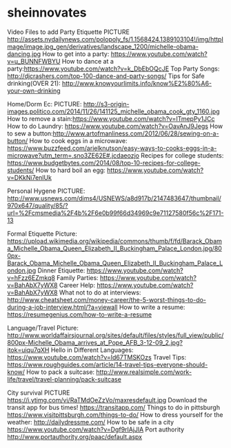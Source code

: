 # sheinnovates
Video Files to add 
Party Etiquette
PICTURE http://assets.nydailynews.com/polopoly_fs/1.1568424.1389103104!/img/httpImage/image.jpg_gen/derivatives/landscape_1200/michelle-obama-dancing.jpg
How to get into a party: https://www.youtube.com/watch?v=u_BUNNFWBYU
How to dance at a party:https://www.youtube.com/watch?v=k_DbEbOQcJE
Top Party Songs: http://djcrashers.com/top-100-dance-and-party-songs/
Tips for Safe drinking(OVER 21): http://www.knowyourlimits.info/know%E2%80%A6-your-own-drinking


Home/Dorm Ec:
PICTURE: http://s3-origin-images.politico.com/2014/11/26/141125_michelle_obama_cook_gty_1160.jpg
How to remove a stain:https://www.youtube.com/watch?v=ITmepPy1JCc
How to do Laundry: https://www.youtube.com/watch?v=OavAnJ9Jegs
How to sew a button:http://www.artofmanliness.com/2012/06/28/sewing-on-a-button/
How to cook eggs in a microwave: https://www.buzzfeed.com/arielknutson/easy-ways-to-cooks-eggs-in-a-microwave?utm_term=.sno3ZE62E#.jcdaeozjo
Recipes for college students: https://www.budgetbytes.com/2014/08/top-10-recipes-for-college-students/
How to hard boil an egg: https://www.youtube.com/watch?v=DKkNi7enlUk

Personal Hygene PICTURE: http://www.usnews.com/dims4/USNEWS/a8d917b/2147483647/thumbnail/970x647/quality/85/?url=%2Fcmsmedia%2F4b%2F6e0b99f66d34969c9e71127580f56c%2F171-13



Formal Etiquette Picture: https://upload.wikimedia.org/wikipedia/commons/thumb/f/fd/Barack_Obama_Michelle_Obama_Queen_Elizabeth_II_Buckingham_Palace_London.jpg/800px-Barack_Obama_Michelle_Obama_Queen_Elizabeth_II_Buckingham_Palace_London.jpg
Dinner Etiquette: https://www.youtube.com/watch?v=hFzz6EZmkq8 
Family Parties: https://www.youtube.com/watch?v=BahAbX7yWX8
Career Help: https://www.youtube.com/watch?v=BahAbX7yWX8
What not to do at interviews: http://www.cheatsheet.com/money-career/the-5-worst-things-to-do-during-a-job-interview.html/?a=viewall
How to write a resume: https://resumegenius.com/how-to-write-a-resume

Language/Travel Picture: http://www.worldaffairsjournal.org/sites/default/files/styles/full_view/public/800px-Michelle_Obama_arrives_at_Pope_AFB_3-12-09_2.jpg?itok=uiqu7qXH
Hello in Different Languages: https://www.youtube.com/watch?v=Id67TMSKOzs
Travel Tips: https://www.roughguides.com/article/14-travel-tips-everyone-should-know/
How to pack a suitcase: http://www.realsimple.com/work-life/travel/travel-planning/pack-suitcase


City survival
PICTURE https://i.ytimg.com/vi/RaTMdOeZzVo/maxresdefault.jpg
Download the transit app for bus times! https://transitapp.com/
Things to do in pittsburgh https://www.visitpittsburgh.com/things-to-do/
How to dress yourself for the weather: http://dailydressme.com/
How to be safe in a city https://www.youtube.com/watch?v=Dgf9rIAjJlA
Port authority http://www.portauthority.org/paac/default.aspx
